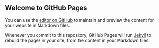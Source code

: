 ## Welcome to GitHub Pages

You can use the [editor on GitHub](https://github.com/lz3744/lz3744.github.io/edit/main/index.md) to maintain and preview the content for your website in Markdown files.

Whenever you commit to this repository, GitHub Pages will run [Jekyll](https://jekyllrb.com/) to rebuild the pages in your site, from the content in your Markdown files.

